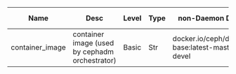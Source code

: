 | Name | Desc | Level | Type | non-Daemon Default | Daemon Default | Min | Max | Valid Values | verbatim | See also | Flags | Services | Validator | Long Desc | Tags |
| --- | --- | --- | --- | --- | --- | --- | --- | --- | --- | --- | --- | --- | --- | --- | --- |
| <span id="SP_container_image">container_image</span> |  container image (used by cephadm orchestrator) | Basic | Str | docker.io/ceph/daemon-base:latest-master-devel |  |  |  |  |  |  | STARTUP |  |  |  |  |
